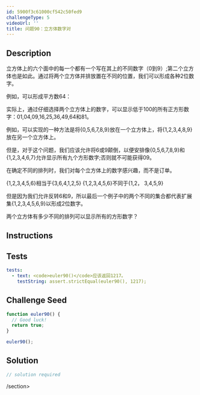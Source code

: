 ```yaml
---
id: 5900f3c61000cf542c50fed9
challengeType: 5
videoUrl: ''
title: 问题90：立方体数字对
---
```


## Description
<section id="description">立方体上的六个面中的每一个都有一个写在其上的不同数字（0到9）;第二个立方体也是如此。通过将两个立方体并排放置在不同的位置，我们可以形成各种2位数字。 <p>例如，可以形成平方数64： </p><p>实际上，通过仔细选择两个立方体上的数字，可以显示低于100的所有正方形数字：01,04,09,16,25,36,49,64和81。 </p><p>例如，可以实现的一种方法是将{0,5,6,7,8,9}放在一个立方体上，将{1,2,3,4,8,9}放在另一个立方体上。 </p><p>但是，对于这个问题，我们应该允许将6或9颠倒，以便安排像{0,5,6,7,8,9}和{1,2,3,4,6,7}允许显示所有九个方形数字;否则就不可能获得09。 </p><p>在确定不同的排列时，我们对每个立方体上的数字感兴趣，而不是订单。 </p><p> {1,2,3,4,5,6}相当于{3,6,4,1,2,5} {1,2,3,4,5,6}不同于{1,2， 3,4,5,9} </p><p>但是因为我们允许反转6和9，所以最后一个例子中的两个不同的集合都代表扩展集{1,2,3,4,5,6,9}以形成2位数字。 </p><p>两个立方体有多少不同的排列可以显示所有的方形数字？ </p></section>

## Instructions
<section id="instructions">
</section>

## Tests
<section id='tests'>

```yml
tests:
  - text: <code>euler90()</code>应该返回1217。
    testString: assert.strictEqual(euler90(), 1217);

```

</section>

## Challenge Seed
<section id='challengeSeed'>

<div id='js-seed'>

```js
function euler90() {
  // Good luck!
  return true;
}

euler90();

```

</div>



</section>

## Solution
<section id='solution'>

```js
// solution required
```

/section>
